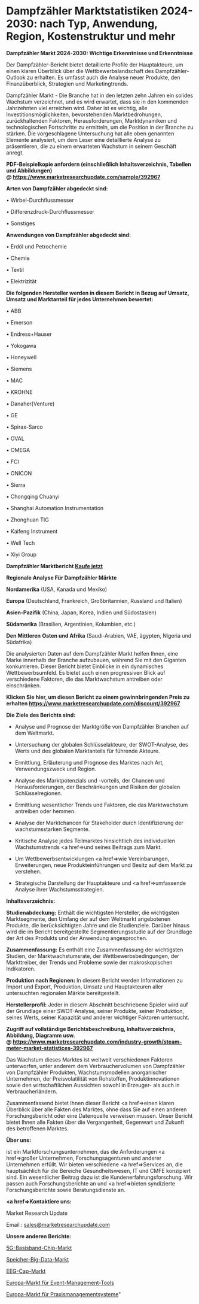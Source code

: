 # Dampfzähler Marktstatistiken 2024-2030: nach Typ, Anwendung, Region, Kostenstruktur und mehr

<strong>Dampfzähler Markt 2024-2030: Wichtige Erkenntnisse und Erkenntnisse</strong>

Der Dampfzähler-Bericht bietet detaillierte Profile der Hauptakteure, um einen klaren Überblick über die Wettbewerbslandschaft des Dampfzähler-Outlook zu erhalten. Es umfasst auch die Analyse neuer Produkte, den Finanzüberblick, Strategien und Marketingtrends.

Dampfzähler Markt - Die Branche hat in den letzten zehn Jahren ein solides Wachstum verzeichnet, und es wird erwartet, dass sie in den kommenden Jahrzehnten viel erreichen wird. Daher ist es wichtig, alle Investitionsmöglichkeiten, bevorstehenden Marktbedrohungen, zurückhaltenden Faktoren, Herausforderungen, Marktdynamiken und technologischen Fortschritte zu ermitteln, um die Position in der Branche zu stärken. Die vorgeschlagene Untersuchung hat alle oben genannten Elemente analysiert, um dem Leser eine detaillierte Analyse zu präsentieren, die zu einem erwarteten Wachstum in seinem Geschäft anregt.

<strong><b>PDF-Beispielkopie anfordern (einschließlich Inhaltsverzeichnis, Tabellen und Abbildungen) @ </b></strong><strong><a href=https://www.marketresearchupdate.com/sample/392967><strong>https://www.marketresearchupdate.com/sample/392967</u></a></strong></strong>

<strong>Arten von Dampfzähler abgedeckt sind:</strong>

• Wirbel-Durchflussmesser

• Differenzdruck-Durchflussmesser

• Sonstiges

<strong>Anwendungen von Dampfzähler abgedeckt sind:</strong>

• Erdöl und Petrochemie

• Chemie

• Textil

• Elektrizität

<strong>Die folgenden Hersteller werden in diesem Bericht in Bezug auf Umsatz, Umsatz und Marktanteil für jedes Unternehmen bewertet:</strong>

• ABB

• Emerson

• Endress+Hauser

• Yokogawa

• Honeywell

• Siemens

• MAC

• KROHNE

• Danaher(Venture)

• GE

• Spirax-Sarco

• OVAL

• OMEGA

• FCI

• ONICON

• Sierra

• Chongqing Chuanyi

• Shanghai Automation Instrumentation

• Zhonghuan TIG

• Kaifeng Instrument

• Well Tech

• Xiyi Group

<strong>Dampfzähler Marktbericht <a href=https://www.marketresearchupdate.com/buynow/392967>Kaufe jetzt</a></strong>

<strong>Regionale Analyse Für Dampfzähler Märkte</strong>

<strong>Nordamerika</strong> (USA, Kanada und Mexiko)

<strong>Europa</strong> (Deutschland, Frankreich, Großbritannien, Russland und Italien)

<strong>Asien-Pazifik</strong> (China, Japan, Korea, Indien und Südostasien)

<strong>Südamerika</strong> (Brasilien, Argentinien, Kolumbien, etc.)

<strong>Den Mittleren</strong> <strong>Osten und Afrika</strong> (Saudi-Arabien, VAE, ägypten, Nigeria und Südafrika)

Die analysierten Daten auf dem Dampfzähler Markt helfen Ihnen, eine Marke innerhalb der Branche aufzubauen, während Sie mit den Giganten konkurrieren. Dieser Bericht bietet Einblicke in ein dynamisches Wettbewerbsumfeld. Es bietet auch einen progressiven Blick auf verschiedene Faktoren, die das Marktwachstum antreiben oder einschränken.

<strong>Klicken Sie hier, um diesen Bericht zu einem gewinnbringenden Preis zu erhalten
</strong><strong><a href=https://www.marketresearchupdate.com/discount/392967>https://www.marketresearchupdate.com/discount/392967</b></u></strong></a>

<strong>Die Ziele des Berichts sind:</strong>

- Analyse und Prognose der Marktgröße von Dampfzähler Branchen auf dem Weltmarkt.

- Untersuchung der globalen Schlüsselakteure, der SWOT-Analyse, des Werts und des globalen Marktanteils für führende Akteure.

- Ermittlung, Erläuterung und Prognose des Marktes nach Art, Verwendungszweck und Region.

- Analyse des Marktpotenzials und -vorteils, der Chancen und Herausforderungen, der Beschränkungen und Risiken der globalen Schlüsselregionen.

- Ermittlung wesentlicher Trends und Faktoren, die das Marktwachstum antreiben oder hemmen.

- Analyse der Marktchancen für Stakeholder durch Identifizierung der wachstumsstarken Segmente.

- Kritische Analyse jedes Teilmarktes hinsichtlich des individuellen Wachstumstrends <a href=>und</a> seines Beitrags zum Markt.

- Um Wettbewerbsentwicklungen <a href=>wie</a> Vereinbarungen, Erweiterungen, neue Produkteinführungen und Besitz auf dem Markt zu verstehen.

- Strategische Darstellung der Hauptakteure und <a href=>umfas</a>sende Analyse ihrer Wachstumsstrategien.

<strong>Inhaltsverzeichnis:</strong>

<strong>Studienabdeckung:</strong> Enthält die wichtigsten Hersteller, die wichtigsten Marktsegmente, den Umfang der auf dem Weltmarkt angebotenen Produkte, die berücksichtigten Jahre und die Studienziele. Darüber hinaus wird die im Bericht bereitgestellte Segmentierungsstudie auf der Grundlage der Art des Produkts und der Anwendung angesprochen.

<strong>Zusammenfassung:</strong> Es enthält eine Zusammenfassung der wichtigsten Studien, der Marktwachstumsrate, der Wettbewerbsbedingungen, der Markttreiber, der Trends und Probleme sowie der makroskopischen Indikatoren.

<strong>Produktion nach Regionen:</strong> In diesem Bericht werden Informationen zu Import und Export, Produktion, Umsatz und Hauptakteuren aller untersuchten regionalen Märkte bereitgestellt.

<strong>Herstellerprofil:</strong> Jeder in diesem Abschnitt beschriebene Spieler wird auf der Grundlage einer SWOT-Analyse, seiner Produkte, seiner Produktion, seines Werts, seiner Kapazität und anderer wichtiger Faktoren untersucht.

<strong><b>Zugriff auf vollständige Berichtsbeschreibung, Inhaltsverzeichnis, Abbildung, Diagramm usw. @ </b></strong><strong><a href=https://www.marketresearchupdate.com/industry-growth/steam-meter-market-statistices-392967>https://www.marketresearchupdate.com/industry-growth/steam-meter-market-statistices-392967</a></strong>

Das Wachstum dieses Marktes ist weltweit verschiedenen Faktoren unterworfen, unter anderem dem Verbrauchervolumen von Dampfzähler von Dampfzähler Produkten, Wachstumsmodellen anorganischer Unternehmen, der Preisvolatilität von Rohstoffen, Produktinnovationen sowie den wirtschaftlichen Aussichten sowohl in Erzeuger- als auch in Verbraucherländern.

Zusammenfassend bietet Ihnen dieser Bericht <a href=>einen</a> klaren Überblick über alle Fakten des Marktes, ohne dass Sie auf einen anderen Forschungsbericht oder eine Datenquelle verweisen müssen. Unser Bericht bietet Ihnen alle Fakten über die Vergangenheit, Gegenwart und Zukunft des betroffenen Marktes.

<strong>Über uns:</strong>

 ist ein Marktforschungsunternehmen, das die Anforderungen <a href=>großer</a> Unternehmen, Forschungsagenturen und anderer Unternehmen erfüllt. Wir bieten verschiedene <a href=>Services</a> an, die hauptsächlich für die Bereiche Gesundheitswesen, IT und CMFE konzipiert sind. Ein wesentlicher Beitrag dazu ist die Kundenerfahrungsforschung. Wir passen auch Forschungsberichte an und <a href=>bieten</a> syndizierte Forschungsberichte sowie Beratungsdienste an.

<strong><a href=>Kontaktiere uns:</a></strong>

Market Research Update

Email : sales@marketresearchupdate.com

<strong>Unsere anderen Berichte:</strong>

<a href=https://www.linkedin.com/pulse/5g-baseband-chip-market-has-huge-demand-worldwide>5G-Basisband-Chip-Markt</a>

<a href=https://www.linkedin.com/pulse/storage-big-data-market-outlooks-2023-size>Speicher-Big-Data-Markt</a>

<a href=https://www.linkedin.com/pulse/eeg-cap-market-size-trends-consumption-future>EEG-Cap-Markt</a>

<a href=https://www.linkedin.com/pulse/europe-event-management-tools-market-2023-current-future>Europa-Markt für Event-Management-Tools</a>

<a href=https://www.linkedin.com/pulse/europe-practice-management-systems-market-2023-djrvf/>Europa-Markt für Praxismanagementsysteme</a>"
